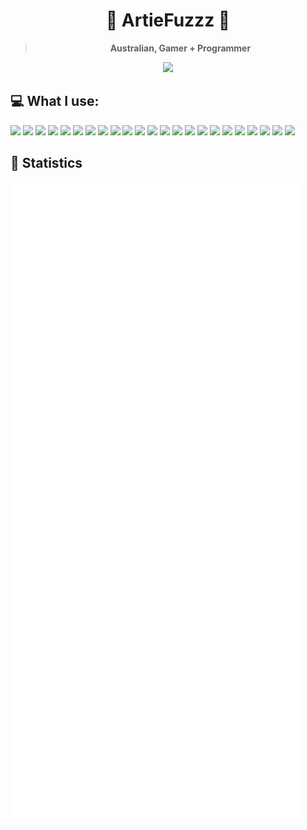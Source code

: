 <div align="center">
<h1>🔻 ArtieFuzzz 🔻</h1>

<!-- Hai~ I hope you have a wonderful rest of your day! -->
  
<blockquote><strong>Australian, Gamer + Programmer</strong></blockquote>

<img src="https://komarev.com/ghpvc/?username=ArtieFuzzz&style=flat-square"/>

</div>

## 💻 What I use:

<div align="left">
<img src="https://img.shields.io/badge/node.js-%23339933.svg?&style=for-the-badge&logo=node.js&logoColor=white"/>
<img src="https://img.shields.io/badge/typescript-%233178C6.svg?&style=for-the-badge&logo=typescript&logoColor=white"/>
<img src="https://img.shields.io/badge/elixir-%234B275F.svg?&style=for-the-badge&logo=elixir&logoColor=white"/>
<img src="https://img.shields.io/badge/rust-%23000000.svg?&style=for-the-badge&logo=rust&logoColor=white"/>
<img src="https://img.shields.io/badge/html5-%23E34F26.svg?&style=for-the-badge&logo=html5&logoColor=white"/>
<img src="https://img.shields.io/badge/css3-%231572B6.svg?&style=for-the-badge&logo=css3&logoColor=white"/>
<img src="https://img.shields.io/badge/sass-%23CC6699.svg?&style=for-the-badge&logo=sass&logoColor=white"/>
<img src="https://img.shields.io/badge/tailwind%20css-%2338B2AC.svg?&style=for-the-badge&logo=tailwind%20css&logoColor=white"/>
<img src="https://img.shields.io/badge/next.js-%23000000.svg?&style=for-the-badge&logo=next.js&logoColor=white"/>
<img src="https://img.shields.io/badge/visual%20studio%20code-%23007ACC.svg?&style=for-the-badge&logo=visual%20studio%20code&logoColor=white"/>
<img src="https://img.shields.io/badge/visual%20studio-%235C2D91.svg?&style=for-the-badge&logo=visual%20studio&logoColor=white" />
<img src="https://img.shields.io/badge/git-%23F05032.svg?&style=for-the-badge&logo=git&logoColor=white"/>
<img src="https://img.shields.io/badge/docker-%232496ED.svg?&style=for-the-badge&logo=docker&logoColor=white"/>
<img src="https://img.shields.io/badge/ubuntu-%23E95420.svg?&style=for-the-badge&logo=ubuntu&logoColor=white"/>
<img src="https://img.shields.io/badge/linux-%23FCC624.svg?&style=for-the-badge&logo=linux&logoColor=black"/>
<img src="https://img.shields.io/badge/windows-%230078D6.svg?&style=for-the-badge&logo=windows&logoColor=white"/>
<img src="https://img.shields.io/badge/powershell-%235391FE.svg?&style=for-the-badge&logo=powershell&logoColor=white"/>
<img src="https://img.shields.io/badge/gnu%20bash-%234EAA25.svg?&style=for-the-badge&logo=gnu%20bash&logoColor=white"/>
<img src="https://img.shields.io/badge/prisma-%232D3748.svg?&style=for-the-badge&logo=prisma&logoColor=white"/>
<img src="https://img.shields.io/badge/mongodb-%2347A248.svg?&style=for-the-badge&logo=mongodb&logoColor=white"/>
<img src="https://img.shields.io/badge/postgresql-%23336791.svg?&style=for-the-badge&logo=postgresql&logoColor=white"/>
<img src="https://img.shields.io/badge/%F0%9F%A5%82%20Toast-%23FCC624.svg?&style=for-the-badge&logo=toast&logoColor=black"/>
<img src="https://img.shields.io/badge/terraform-%23623CE4.svg?&style=for-the-badge&logo=terraform&logoColor=white"/>

</div>

## 🌟 Statistics

<img src="/github-metrics.svg" alt="Metrics">
